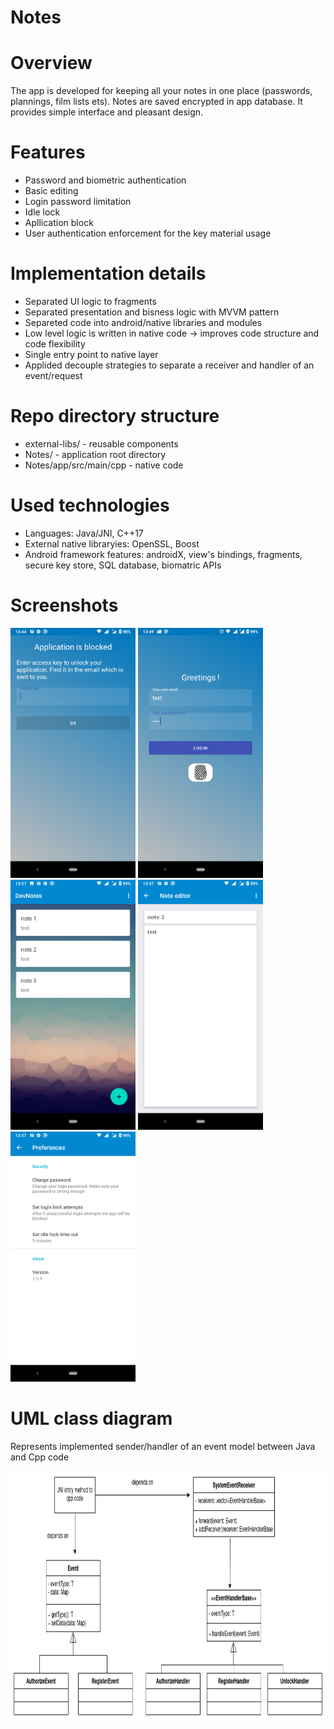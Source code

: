 # Notes

# Overview

The app is developed for keeping all your notes in one place (passwords, plannings, film lists ets). Notes are saved encrypted in app database.
It provides simple interface and pleasant design.

# Features

- Password and biometric authentication
- Basic editing
- Login password limitation
- Idle lock
- Apllication block
- User authentication enforcement for the key material usage

# Implementation details

- Separated UI logic to fragments
- Separated presentation and bisness logic with MVVM pattern
- Separeted code into android/native libraries and modules
- Low level logic is written in native code -> improves code structure and code flexibility
- Single entry point to native layer
- Applided decouple strategies to separate a receiver and handler of an event/request

# Repo directory structure

- external-libs/ - reusable components
- Notes/ - application root directory
- Notes/app/src/main/cpp - native code

# Used technologies

- Languages: Java/JNI, C++17
- External native libraryies: OpenSSL, Boost
- Android framework features: androidX, view's bindings, fragments, secure key store, SQL database, biomatric APIs  

# Screenshots

<img src="images/screenshot_1.png" height="400"> <img src="images/screenshot_2.png" height="400">
<img src="images/screenshot_3.png" height="400"> <img src="images/screenshot_4.png" height="400"> 
<img src="images/screenshot_5.png" height="400">

# UML class diagram

Represents implemented sender/handler of an event model between Java and Cpp code

<img src="images/diagram.png" height="400">